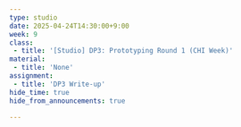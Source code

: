 ```yaml
---
type: studio
date: 2025-04-24T14:30:00+9:00
week: 9
class:
 - title: '[Studio] DP3: Prototyping Round 1 (CHI Week)'
material:
 - title: 'None'
assignment:
 - title: 'DP3 Write-up'
hide_time: true
hide_from_announcements: true

---
```

